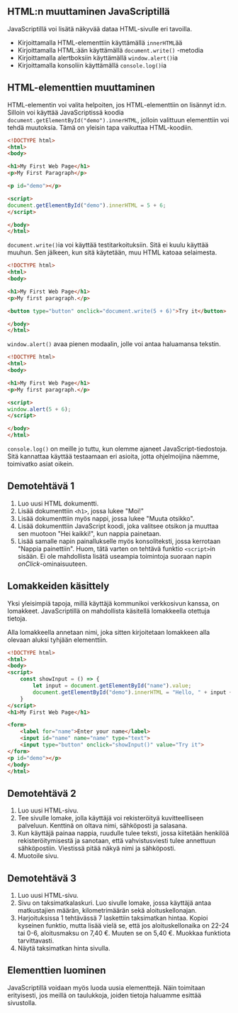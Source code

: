## HTML:n muuttaminen JavaScriptillä

JavaScriptillä voi lisätä näkyvää dataa HTML-sivulle eri tavoilla.

- Kirjoittamalla HTML-elementtiin käyttämällä ``innerHTML``ää
- Kirjoittamalla HTML:ään käyttämällä ``document.write()`` -metodia
- Kirjoittamalla alertboksiin käyttämällä ``window.alert()``ia
- Kirjoittamalla konsoliin käyttämällä ``console.log()``ia


## HTML-elementtien muuttaminen

HTML-elementin voi valita helpoiten, jos HTML-elementtiin on lisännyt id:n. Silloin voi käyttää JavaScriptissä koodia ``document.getElementById("demo").innerHTML``, jolloin valittuun elementtiin voi tehdä muutoksia. Tämä on yleisin tapa vaikuttaa HTML-koodiin.

````html
<!DOCTYPE html>
<html>
<body>

<h1>My First Web Page</h1>
<p>My First Paragraph</p>

<p id="demo"></p>

<script>
document.getElementById("demo").innerHTML = 5 + 6;
</script>

</body>
</html>
````

``document.write()``ia voi käyttää testitarkoituksiin. Sitä ei kuulu käyttää muuhun. Sen jälkeen, kun sitä käytetään, muu HTML katoaa selaimesta.

````html
<!DOCTYPE html>
<html>
<body>

<h1>My First Web Page</h1>
<p>My first paragraph.</p>

<button type="button" onclick="document.write(5 + 6)">Try it</button>

</body>
</html>
````

``window.alert()`` avaa pienen modaalin, jolle voi antaa haluamansa tekstin.

````html
<!DOCTYPE html>
<html>
<body>

<h1>My First Web Page</h1>
<p>My first paragraph.</p>

<script>
window.alert(5 + 6);
</script>

</body>
</html>
````

``console.log()`` on meille jo tuttu, kun olemme ajaneet JavaScript-tiedostoja. Sitä kannattaa käyttää testaamaan eri asioita, jotta ohjelmoijina näemme, toimivatko asiat oikein.

## Demotehtävä 1

1. Luo uusi HTML dokumentti. 
2. Lisää dokumenttiin ``<h1>``, jossa lukee "Moi!"
3. Lisää dokumenttiin myös nappi, jossa lukee "Muuta otsikko". 
4. Lisää dokumenttiin JavaScript koodi, joka valitsee otsikon ja muuttaa sen muotoon "Hei kaikki!", kun nappia painetaan.
5. Lisää samalle napin painallukselle myös konsoliteksti, jossa kerrotaan "Nappia painettiin". Huom, tätä varten on tehtävä funktio ``<script>``in sisään. Ei ole mahdollista lisätä useampia toimintoja suoraan napin *onClick*-ominaisuuteen.

## Lomakkeiden käsittely

Yksi yleisimpiä tapoja, millä käyttäjä kommunikoi verkkosivun kanssa, on lomakkeet. JavaScriptillä on mahdollista käsitellä lomakkeella otettuja tietoja.

Alla lomakkeella annetaan nimi, joka sitten kirjoitetaan lomakkeen alla olevaan aluksi tyhjään elementtiin.

````html
<!DOCTYPE html>
<html>
<body>
<script>
    const showInput = () => {
        let input = document.getElementById("name").value;
        document.getElementById("demo").innerHTML = "Hello, " + input + "!";
    }
</script>    
<h1>My First Web Page</h1>

<form>
    <label for="name">Enter your name</label>
    <input id="name" name="name" type="text">
    <input type="button" onclick="showInput()" value="Try it">
</form>
<p id="demo"></p>
</body>
</html>
````

## Demotehtävä 2

1. Luo uusi HTML-sivu.
2. Tee sivulle lomake, jolla käyttäjä voi rekisteröityä kuvitteelliseen palveluun. Kenttinä on oltava nimi, sähköposti ja salasana.
3. Kun käyttäjä painaa nappia, ruudulle tulee teksti, jossa kiitetään henkilöä rekisteröitymisestä ja sanotaan, että vahvistusviesti tulee annettuun sähköpostiin. Viestissä pitää näkyä nimi ja sähköposti.
4. Muotoile sivu.

## Demotehtävä 3

1. Luo uusi HTML-sivu.
2. Sivu on taksimatkalaskuri. Luo sivulle lomake, jossa käyttäjä antaa matkustajien määrän, kilometrimäärän sekä aloituskellonajan.
3. Harjoituksissa 1 tehtävässä 7 laskettiin taksimatkan hintaa. Kopioi kyseinen funktio, mutta lisää vielä se, että jos aloituskellonaika on 22-24 tai 0-6, aloitusmaksu on 7,40 €. Muuten se on 5,40 €. Muokkaa funktiota tarvittavasti.
4. Näytä taksimatkan hinta sivulla.

## Elementtien luominen

JavaScriptillä voidaan myös luoda uusia elementtejä. Näin toimitaan erityisesti, jos meillä on taulukkoja, joiden tietoja haluamme esittää sivustolla.